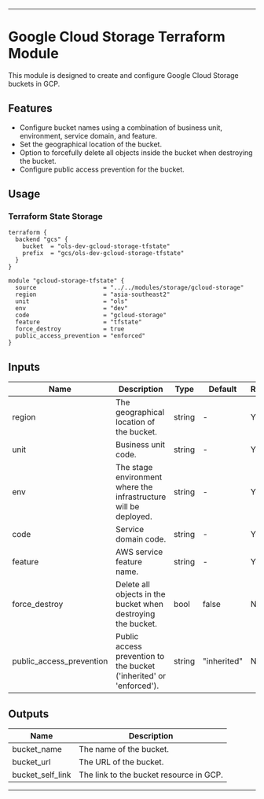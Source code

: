 
---

# Google Cloud Storage Terraform Module

This module is designed to create and configure Google Cloud Storage buckets in GCP.

## Features

- Configure bucket names using a combination of business unit, environment, service domain, and feature.
- Set the geographical location of the bucket.
- Option to forcefully delete all objects inside the bucket when destroying the bucket.
- Configure public access prevention for the bucket.

## Usage

### Terraform State Storage

```hcl
terraform {
  backend "gcs" {
    bucket  = "ols-dev-gcloud-storage-tfstate"
    prefix  = "gcs/ols-dev-gcloud-storage-tfstate"
  }
}

module "gcloud-storage-tfstate" {
  source                   = "../../modules/storage/gcloud-storage"
  region                   = "asia-southeast2"
  unit                     = "ols"
  env                      = "dev"
  code                     = "gcloud-storage"
  feature                  = "tfstate"
  force_destroy            = true
  public_access_prevention = "enforced"
}
```

## Inputs

| Name                      | Description                                                   | Type   | Default | Required |
|---------------------------|---------------------------------------------------------------|--------|---------|----------|
| region                    | The geographical location of the bucket.                      | string | -       | Yes      |
| unit                      | Business unit code.                                           | string | -       | Yes      |
| env                       | The stage environment where the infrastructure will be deployed. | string | -       | Yes      |
| code                      | Service domain code.                                          | string | -       | Yes      |
| feature                   | AWS service feature name.                                     | string | -       | Yes      |
| force_destroy             | Delete all objects in the bucket when destroying the bucket.  | bool   | false   | No       |
| public_access_prevention  | Public access prevention to the bucket ('inherited' or 'enforced'). | string | "inherited" | No |

## Outputs

| Name             | Description                       |
|------------------|-----------------------------------|
| bucket_name      | The name of the bucket.           |
| bucket_url       | The URL of the bucket.            |
| bucket_self_link | The link to the bucket resource in GCP. |

---